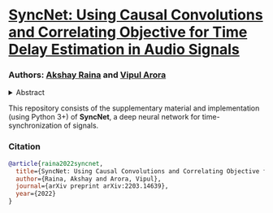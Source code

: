 <!-- # INTERSPEECH' 22 -->
# [SyncNet: Using Causal Convolutions and Correlating Objective for Time Delay Estimation in Audio Signals](https://arxiv.org/abs/2203.14639)
### Authors: [Akshay Raina](https://raina-akshay.github.io) and [Vipul Arora](https://vipular.github.io)

<details>
<summary>Abstract</summary>
This paper addresses the task of performing robust and reliable time-delay estimation in audio-signals in noisy and reverberating environments. In contrast to the popular signal processing based methods, this paper proposes machine learning based method, i.e., a semi-causal convolutional neural network consisting of a set of causal and anti-causal layers with a novel correlation-based objective function. The causality in the network ensures non-leakage of representations from future time-intervals and the proposed loss function makes the network generate sequences with high correlation at the actual time delay. The proposed approach is also intrinsically interpretable as it does not lose time information. Even a shallow convolution network is able to capture local patterns in sequences, while also correlating them globally. SyncNet outperforms other classical approaches in estimating mutual time delays for different types of audio signals including pulse, speech and musical beats.
</details>

This repository consists of the supplementary material and implementation (using Python 3+) of __SyncNet__, a deep neural network for time-synchronization of signals.

<!--For the demo of the proposed methodology, please check the [jupyter notebook](https://google.com).-->

### Citation
```BibTeX
@article{raina2022syncnet,
  title={SyncNet: Using Causal Convolutions and Correlating Objective for Time Delay Estimation in Audio Signals},
  author={Raina, Akshay and Arora, Vipul},
  journal={arXiv preprint arXiv:2203.14639},
  year={2022}
}
```

